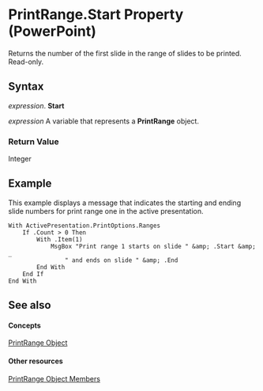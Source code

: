 
# PrintRange.Start Property (PowerPoint)

Returns the number of the first slide in the range of slides to be printed. Read-only.


## Syntax

 _expression_. **Start**

 _expression_ A variable that represents a **PrintRange** object.


### Return Value

Integer


## Example

This example displays a message that indicates the starting and ending slide numbers for print range one in the active presentation.


```
With ActivePresentation.PrintOptions.Ranges
    If .Count > 0 Then
        With .Item(1)
            MsgBox "Print range 1 starts on slide " &amp; .Start &amp; _
                " and ends on slide " &amp; .End
        End With
    End If
End With
```


## See also


#### Concepts


[PrintRange Object](62f098b3-5e67-8fa4-3af9-4507160fa1ad.md)
#### Other resources


[PrintRange Object Members](f9c1a49e-572a-7e48-a6cc-2195391ed435.md)
